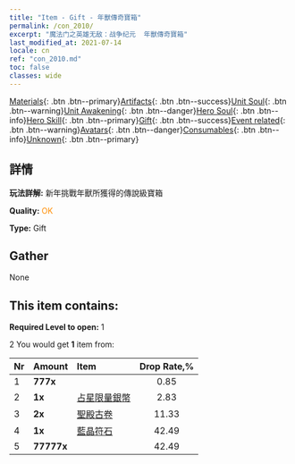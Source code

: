 ```yaml
---
title: "Item - Gift - 年獸傳奇寶箱"
permalink: /con_2010/
excerpt: "魔法门之英雄无敌：战争纪元  年獸傳奇寶箱"
last_modified_at: 2021-07-14
locale: cn
ref: "con_2010.md"
toc: false
classes: wide
---
```

 [Materials](/ItemsCN/){: .btn .btn--primary}[Artifacts](/ItemsCN/Artifacts/){: .btn .btn--success}[Unit Soul](/ItemsCN/UnitSoul/){: .btn .btn--warning}[Unit Awakening](/ItemsCN/UnitAwakening/){: .btn .btn--danger}[Hero Soul](/ItemsCN/HeroSoul/){: .btn .btn--info}[Hero Skill](/ItemsCN/HeroSkill/){: .btn .btn--primary}[Gift](/ItemsCN/Gift/){: .btn .btn--success}[Event related](/ItemsCN/Events/){: .btn .btn--warning}[Avatars](/ItemsCN/Avatars/){: .btn .btn--danger}[Consumables](/ItemsCN/Consumables/){: .btn .btn--info}[Unknown](/ItemsCN/Unknown/){: .btn .btn--primary}

## 詳情
 **玩法詳解:** 新年挑戰年獸所獲得的傳說級寶箱

 **Quality:** <span style="color: #FF8C00">OK</span>

 **Type:** Gift

## Gather

  None

## This item contains:

 **Required Level to open:** 1

 2 You would get **1** item  from:

  | Nr | Amount |     Item    | Drop Rate,% |
  |:---|:-------|:------------|:---------:|
  | 1 |  **777x** | <i class="fas fa-gem"/> | 0.85 | 
  | 2 |  **1x** | [占星限量銀幣](/cn/Items/con_969/) | 2.83 | 
  | 3 |  **2x** | [聖殿古卷](/cn/Items/con_697/) | 11.33 | 
  | 4 |  **1x** | [藍晶符石](/cn/Items/con_716/) | 42.49 | 
  | 5 |  **77777x** | <i class="fas fa-coins"/> | 42.49 | 

